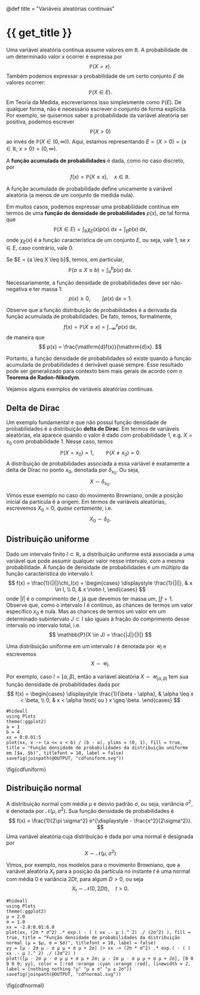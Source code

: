 @def title = "Variáveis aleatórias contínuas"

# {{ get_title }}

Uma variável aleatória contínua assume valores em $\mathbb{R}$. A probabilidade de um determinado valor $x$ ocorrer é expressa por
$$
\mathbb{P}(X = x).
$$
Também podemos expressar a probabilidade de um certo conjunto $E$ de valores ocorrer:
$$
\mathbb{P}(X \in E).
$$
Em Teoria da Medida, escreveríamos isso simplesmente como $\mathbb{P}(E)$. De qualquer forma, não é necessário escrever o conjunto de forma explícita. Por exemplo, se quisermos saber a probabilidade da variável aleatória ser positiva, podemos escrever
$$
\mathbb{P}(X > 0)
$$
ao invés de $\mathbb{P}(X \in (0, \infty))$. Aqui, estamos representando $E = \{ X > 0 \} = \{x \in \mathbb{R}; \;x > 0\} = (0, \infty)$.

A **função acumulada de probabilidades** é dada, como no caso discreto, por
$$
f(x) = \mathbb{P}(X \leq x), \quad x \in \mathbb{R}.
$$

A função acumulada de probabilidade define unicamente a variável aleatória (a menos de um conjunto de medida nula).

Em muitos casos, podemos expressar uma probabilidade contínua em termos de uma **função de densidade de probabilidades** $p(x)$, de tal forma que
$$
\mathbb{P}(X \in E) = \int_\mathbb{R} \chi_E(x) p(x) \;\mathrm{d}x = \int_E p(x) \;\mathrm{d}x,
$$
onde $\chi_E(x)$ é a função característica de um conjunto $E$, ou seja, vale $1$, se $x\in E$, caso contrário, vale $0$.

Se $E = \{a \leq X \leq b}$, temos, em particular,
$$
  \mathbb{P}(a \leq X \leq b) = \int_a^b p(x) \;\mathrm{d}x.
$$

Necessariamente, a função densidade de probabilidades deve ser não-negativa e ter massa 1:
$$
p(x) \geq 0, \qquad \int p(x) \;\mathrm{d}x = 1.
$$

Observe que a função distribuição de probabilidades é a derivada da função acumulada de probabilidades. De fato, temos, formalmente,
$$
  f(x) = \mathbb{P}(X \leq x) = \int_{-\infty}^x p(x) \;\mathrm{d}x,
$$
de maneira que
$$
  p(x) = \frac{\mathrm{d}f(x)}{\mathrm{d}x}.
$$

Portanto, a função densidade de probabilidades só existe quando a função acumulada de probabilidades é derivável quase sempre. Esse resultado pode ser generalizado para contexto bem mais gerais de acordo com o **Teorema de Radon-Nikodym**.

Vejamos alguns exemplos de variáveis aleatórias contínuas.

## Delta de Dirac

Um exemplo fundamental e que não possui função densidade de probabilidades é a distribuição **delta de Dirac**. Em termos de variáveis aleatórias, ela aparece quando o valor é dado com probabilidade 1, e.g. $X = x_0$ com probabilidade 1. Nesse caso, temos
$$
\mathbb{P}(X = x_0) = 1, \qquad \mathbb{P}(X \neq x_0) = 0.
$$
A distribuição de probabilidades associada a essa variável é exatamente a delta de Dirac no ponto $x_0$, denotada por $\delta_{x_0}$. Ou seja,
$$
X \sim \delta_{x_0}.
$$

Vimos esse exemplo no caso do movimento Browniano, onde a posição inicial da partícula é a origem. Em termos de variáveis aleatórias, escrevemos $X_0 = 0$,  *quase certamente*, i.e.
$$
X_0 \sim \delta_0.
$$

## Distribuição uniforme

Dado um intervalo finito $I\subset \mathbb{R}$, a distribuição uniforme está associada a uma variável que pode assumir qualquer valor nesse intervalo, com a mesma probabilidade. A função de densidade de probabilidades é um múltiplo da função característica do intervalo $I$:
$$
f(x) = \frac{1}{|I|}\chi_I(x) = \begin{cases} \displaystyle \frac{1}{|I|}, & x \in I, \\ 0, & x \notin I, \end{cases}
$$
onde $|I|$ é o comprimento de $I$, já que devemos ter massa um, $\int f = 1$. Observe que, como o intervalo $I$ é contínuo, as chances de termos um valor específico $x_0$ é nula. Mas as chances de termos um valor em um determinado subintervalo $J\subset I$ são iguais à fração do comprimento desse intervalo no intervalo total, i.e.
$$
\mathbb{P}(X \in J) = \frac{|J|}{|I|}
$$

Uma distribuição uniforme em um intervalo $I$ é denotada por $\mathcal{U}_I$ e escrevemos
$$
X \sim \mathcal{U}_I.
$$

Por exemplo, caso $I = [\alpha, \beta)$, então a variável aleatória $X \sim \mathcal{U}_{[\alpha, \beta)}$ tem sua função densidade de probabilidades dada por
$$
f(x) = \begin{cases} \displaystyle \frac{1}{\beta - \alpha}, & \alpha \leq x < \beta, \\ 0, & x < \alpha \text{ ou } x \geq \beta. \end{cases}
$$

```julia:cdfuniform
#hideall
using Plots
theme(:ggplot2)
a = 1
b = 4
xx = 0:0.01:5
plot(xx, x -> (a <= x < b) / (b - a), ylims = (0, 1), fill = true, title = "Função densidade de probabilidades da distribuição uniforme em [$a, $b)", titlefont = 10, label = false)
savefig(joinpath(@OUTPUT, "cdfuniform.svg"))
```
\fig{cdfuniform}

## Distribuição normal

A distribuição normal com média $\mu$ e desvio padrão $\sigma$, ou seja, variância $\sigma^2$, é denotada por $\mathcal{N}(\mu, \sigma^2)$. Sua função densidade de probabilidades é
$$
  f(x) = \frac{1}{2\pi \sigma^2} e^{\displaystyle - \frac{x^2}{2\sigma^2}}.
$$
Uma variável aleatória cuja distribuição é dada por uma normal é designada por
$$
  X \sim \mathcal{N}(\mu, \sigma^2)
$$

Vimos, por exemplo, nos modelos para o movimento Browniano, que a variável aleatória $X_t$ para a posição da partícula no instante $t$ é uma normal com média $0$ e variância $2Dt$, para algum $D > 0$, ou seja
$$
  X_t \sim \mathcal{N}(0, 2Dt), \quad t > 0.
$$

```julia:cdfnormal
#hideall
using Plots
theme(:ggplot2)
μ = 2.0
σ = 1.0 
xx = -2.0:0.01:6.0
plot(xx, (2π * σ^2) .* exp.( - ( ( xx .- μ ).^ 2) ./ (2σ^2) ), fill = true, title = "Função densidade de probabilidades da distribuição normal (μ = $μ, σ = $σ)", titlefont = 10, label = false)
yy = [μ - 2σ μ - σ μ μ + σ μ + 2σ] |> xx -> (2π * σ^2) .* exp.( - ( ( xx .- μ ).^ 2) ./ (2σ^2) )
plot!([μ - 2σ μ - σ μ μ + σ μ + 2σ; μ - 2σ μ - σ μ μ + σ μ + 2σ], [0 0 0 0 0; yy], color = [:red :orange :cyan :orange :red], linewidth = 2, label = [nothing nothing "μ" "μ ± σ" "μ ± 2σ"])
savefig(joinpath(@OUTPUT, "cdfnormal.svg"))
```
\fig{cdfnormal}